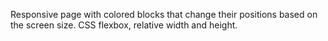 Responsive page with colored blocks that change their positions based on the screen size. CSS flexbox, relative width and height.
